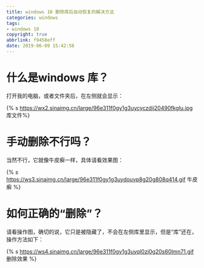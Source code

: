 ```yaml
---
title: windows 10 删除库后自动恢复的解决方法
categories: windows
tags: 
- windows 10
copyright: true
abbrlink: f9458eff
date: 2019-06-09 15:42:58
---
```




# 什么是windows 库？

打开我的电脑，或者文件夹后，在左侧就会显示：

{% s https://wx2.sinaimg.cn/large/96e311f0gy1g3uycyczdij20490fkglu.jpg 库文件%}

# 手动删除不行吗？

当然不行，它就像牛皮癣一样，具体请看效果图：

{% s https://ws3.sinaimg.cn/large/96e311f0gy1g3uydouvp8g20g808q414.gif 牛皮癣 %}





# 如何正确的“删除”？

请看操作图，确切的说，它只是被隐藏了，不会在左侧库里显示，但是“库”还在，操作方法如下：

{% s https://ws4.sinaimg.cn/large/96e311f0gy1g3uyql0zj0g20s60lmn71.gif 删除效果 %}



